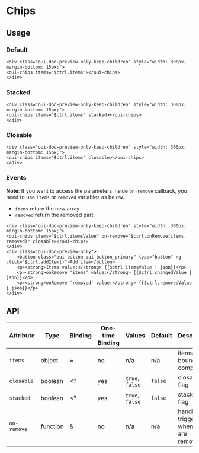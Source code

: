 # Chips

<component-status cx-design="complete" ux="complete"></component-status>

## Usage

### Default

```html:preview
<div class="oui-doc-preview-only-keep-children" style="width: 300px; margin-bottom: 15px;">
<oui-chips items="$ctrl.items"></oui-chips>
</div>
```

### Stacked

```html:preview
<div class="oui-doc-preview-only-keep-children" style="width: 300px; margin-bottom: 15px;">
<oui-chips items="$ctrl.items" stacked></oui-chips>
</div>
```

### Closable

```html:preview
<div class="oui-doc-preview-only-keep-children" style="width: 300px; margin-bottom: 15px;">
<oui-chips items="$ctrl.items" closable></oui-chips>
</div>
```

### Events

**Note**: If you want to access the parameters inside `on-remove` callback, you need to use `items` or `removed` variables as below.

* `items` return the new array
* `removed` return the removed part

```html:preview
<div class="oui-doc-preview-only-keep-children" style="width: 300px; margin-bottom: 15px;">
<oui-chips items="$ctrl.itemsValue" on-remove="$ctrl.onRemove(items, removed)" closable></oui-chips>
</div>
<div class="oui-doc-preview-only">
    <button class="oui-button oui-button_primary" type="button" ng-click="$ctrl.addItem()">Add item</button>
    <p><strong>Items value:</strong> {{$ctrl.itemsValue | json}}</p>
    <p><strong>onRemove 'items' value:</strong> {{$ctrl.changedValue | json}}</p>
    <p><strong>onRemove 'removed' value:</strong> {{$ctrl.removedValue | json}}</p>
</div>
```

## API

| Attribute     | Type      | Binding   | One-time Binding  | Values            | Default   | Description
| ----          | ----      | ----      | ----              | ----              | ----      | ----
| `items`       | object    | =         | no                | n/a               | n/a       | items bound to component
| `closable`    | boolean   | <?        | yes               | `true`, `false`   | `false`   | closable flag
| `stacked`     | boolean   | <?        | yes               | `true`, `false`   | `false`   | stacked flag
| `on-remove`   | function  | &         | no                | n/a               | n/a       | handler triggered when items are removed
